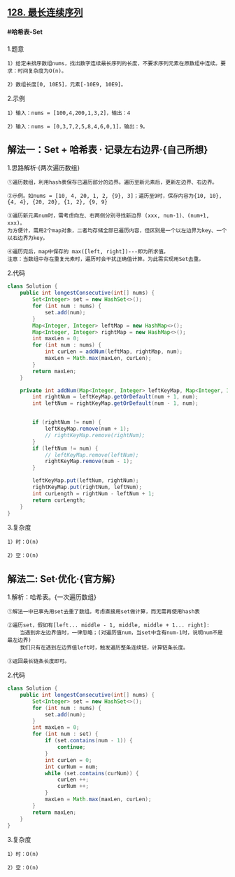 ## [128. 最长连续序列](https://leetcode.cn/problems/longest-consecutive-sequence/)

#### #哈希表-Set
1.题意

    1）给定未排序数组nums，找出数字连续最长序列的长度，不要求序列元素在原数组中连续。要求：时间复杂度为O(n)。

    2）数组长度[0, 10E5]，元素[-10E9, 10E9]。

2.示例

    1）输入：nums = [100,4,200,1,3,2]，输出：4

    2）输入：nums = [0,3,7,2,5,8,4,6,0,1]，输出：9。

## 解法一：Set + 哈希表 · 记录左右边界·{自己所想}
1.思路解析·{两次遍历数组}

    ①遍历数组，利用hash表保存已遍历部分的边界。遍历至新元素后，更新左边界、右边界。

    ②示例。如nums = [10, 4, 20, 1, 2, {9}, 3]；遍历至9时，保存内容为{10, 10}, {4, 4}, {20, 20}, {1, 2}, {9, 9}

    ③遍历新元素num时，需考虑向左、右两侧分别寻找新边界 (xxx, num-1)、(num+1, xxx)。
    为方便计，需用2个map对象，二者均存储全部已遍历内容，但区别是一个以左边界为key、一个以右边界为key。

    ④遍历完后，map中保存的 max([left, right])---即为所求值。
    注意：当数组中存在重复元素时，遍历时会干扰正确值计算。为此需实现用Set去重。

2.代码
```java
class Solution {
    public int longestConsecutive(int[] nums) {
        Set<Integer> set = new HashSet<>();
        for (int num : nums) {
            set.add(num);
        }
        Map<Integer, Integer> leftMap = new HashMap<>();
        Map<Integer, Integer> rightMap = new HashMap<>();
        int maxLen = 0;
        for (int num : nums) {
            int curLen = addNum(leftMap, rightMap, num);
            maxLen = Math.max(maxLen, curLen);
        }
        return maxLen;
    }

    private int addNum(Map<Integer, Integer> leftKeyMap, Map<Integer, Integer> rightKeyMap, int num) {
        int rightNum = leftKeyMap.getOrDefault(num + 1, num);
        int leftNum = rightKeyMap.getOrDefault(num - 1, num);


        if (rightNum != num) {
            leftKeyMap.remove(num + 1);
            // rightKeyMap.remove(rightNum);
        }
        if (leftNum != num) {
            // leftKeyMap.remove(leftNum);
            rightKeyMap.remove(num - 1);
        }

        leftKeyMap.put(leftNum, rightNum);
        rightKeyMap.put(rightNum, leftNum);
        int curLength = rightNum - leftNum + 1;
        return curLength;
    }
}
```

3.复杂度

    1）时：O(n)

    2）空：O(n)


## 解法二: Set·优化·{官方解}
1.解析：哈希表。{一次遍历数组}
    
    ①解法一中已事先用set去重了数组。考虑直接用set做计算，而无需再使用hash表

    ②遍历set，假如有[left... middle - 1, middle, middle + 1... right]:
        当遇到非左边界值时，一律忽略；(对遍历值num，当set中含有num-1时，说明num不是最左边界)
        我们只有在遇到左边界值left时，触发遍历整条连续链，计算链条长度。

    ③返回最长链条长度即可。

2.代码
```java
class Solution {
    public int longestConsecutive(int[] nums) {
        Set<Integer> set = new HashSet<>();
        for (int num : nums) {
            set.add(num);
        }
        int maxLen = 0;
        for (int num : set) {
            if (set.contains(num - 1)) {
                continue;
            }
            int curLen = 0;
            int curNum = num;
            while (set.contains(curNum)) {
                curLen ++;
                curNum ++;
            }
            maxLen = Math.max(maxLen, curLen);
        }
        return maxLen;
    }
}
```
3.复杂度

    1）时：O(n)

    2）空：O(n)
